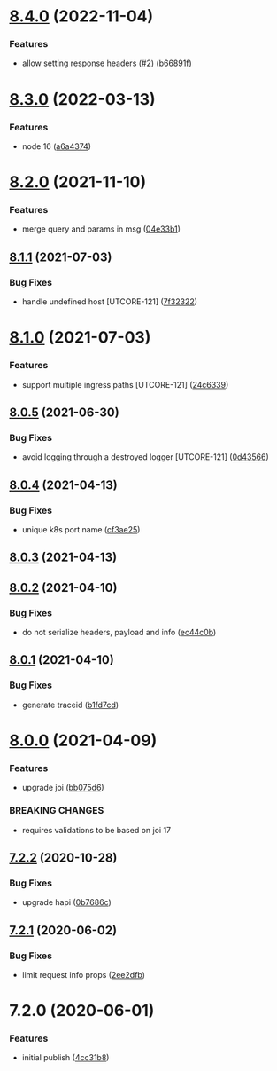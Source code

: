 # [8.4.0](https://github.com/softwaregroup-bg/ut-port-webhook/compare/v8.3.0...v8.4.0) (2022-11-04)


### Features

* allow setting response headers ([#2](https://github.com/softwaregroup-bg/ut-port-webhook/issues/2)) ([b66891f](https://github.com/softwaregroup-bg/ut-port-webhook/commit/b66891f77f8ada2a202e505e3f293e63ee584a02))



# [8.3.0](https://github.com/softwaregroup-bg/ut-port-webhook/compare/v8.2.0...v8.3.0) (2022-03-13)


### Features

* node 16 ([a6a4374](https://github.com/softwaregroup-bg/ut-port-webhook/commit/a6a43746b81b2374173c496e1d896dcea36eb221))



# [8.2.0](https://github.com/softwaregroup-bg/ut-port-webhook/compare/v8.1.1...v8.2.0) (2021-11-10)


### Features

* merge query and params in msg ([04e33b1](https://github.com/softwaregroup-bg/ut-port-webhook/commit/04e33b101171d8cf0b4fab8718573c7ac22ace9a))



## [8.1.1](https://github.com/softwaregroup-bg/ut-port-webhook/compare/v8.1.0...v8.1.1) (2021-07-03)


### Bug Fixes

* handle undefined host [UTCORE-121] ([7f32322](https://github.com/softwaregroup-bg/ut-port-webhook/commit/7f32322ed465b962c1354a3d781b3185d5371b1b))



# [8.1.0](https://github.com/softwaregroup-bg/ut-port-webhook/compare/v8.0.5...v8.1.0) (2021-07-03)


### Features

* support multiple ingress paths [UTCORE-121] ([24c6339](https://github.com/softwaregroup-bg/ut-port-webhook/commit/24c633915f3b14304d251877856f442e2e93e33e))



## [8.0.5](https://github.com/softwaregroup-bg/ut-port-webhook/compare/v8.0.4...v8.0.5) (2021-06-30)


### Bug Fixes

* avoid logging  through a destroyed logger [UTCORE-121] ([0d43566](https://github.com/softwaregroup-bg/ut-port-webhook/commit/0d43566ebd1dd0f9b96ec60017c08bb2729bfed9))



## [8.0.4](https://github.com/softwaregroup-bg/ut-port-webhook/compare/v8.0.3...v8.0.4) (2021-04-13)


### Bug Fixes

* unique k8s port name ([cf3ae25](https://github.com/softwaregroup-bg/ut-port-webhook/commit/cf3ae25235f1f4f74f19e9897d949ac0dcc95b50))



## [8.0.3](https://github.com/softwaregroup-bg/ut-port-webhook/compare/v8.0.2...v8.0.3) (2021-04-13)



## [8.0.2](https://github.com/softwaregroup-bg/ut-port-webhook/compare/v8.0.1...v8.0.2) (2021-04-10)


### Bug Fixes

* do not serialize headers, payload and info ([ec44c0b](https://github.com/softwaregroup-bg/ut-port-webhook/commit/ec44c0b9341e50f4230b08881a057ecb405f21a6))



## [8.0.1](https://github.com/softwaregroup-bg/ut-port-webhook/compare/v8.0.0...v8.0.1) (2021-04-10)


### Bug Fixes

* generate traceid ([b1fd7cd](https://github.com/softwaregroup-bg/ut-port-webhook/commit/b1fd7cd25365acf26b2e3fef08f272b3fc850a88))



# [8.0.0](https://github.com/softwaregroup-bg/ut-port-webhook/compare/v7.2.2...v8.0.0) (2021-04-09)


### Features

* upgrade joi ([bb075d6](https://github.com/softwaregroup-bg/ut-port-webhook/commit/bb075d6d0f1d05fc6f41782402f41231218e697a))


### BREAKING CHANGES

* requires validations to be based on joi 17



## [7.2.2](https://github.com/softwaregroup-bg/ut-port-webhook/compare/v7.2.1...v7.2.2) (2020-10-28)


### Bug Fixes

* upgrade hapi ([0b7686c](https://github.com/softwaregroup-bg/ut-port-webhook/commit/0b7686ccaf111ad65097f53d3c0f480fefcb6855))



## [7.2.1](https://github.com/softwaregroup-bg/ut-port-webhook/compare/v7.2.0...v7.2.1) (2020-06-02)


### Bug Fixes

* limit request info props ([2ee2dfb](https://github.com/softwaregroup-bg/ut-port-webhook/commit/2ee2dfb85c47cd279177804ae8007fcad0eae599))



# 7.2.0 (2020-06-01)


### Features

* initial publish ([4cc31b8](https://github.com/softwaregroup-bg/ut-port-webhook/commit/4cc31b841326579f983093eca48e256f39fa64ed))



